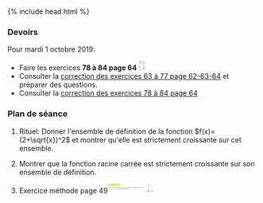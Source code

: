 {% include head.html %}

### Devoirs

Pour mardi 1 octobre 2019:

* Faire les exercices **78 à 84 page 64** <img src="./assets/img/p64n78-84.png" alt="78 à 84 page 64" height="20"/>
* Consulter la [correction des exercices 63 à 77 page 62-63-64](https://edisondelorgues.github.io/Math/assets/corrections/p62n63-77Correction.pdf) et préparer des questions.
* Consulter la [correction des exercices 78 à  84 page 64 ](https://edisondelorgues.github.io/Math/assets/corrections/p64n78-84Correction.pdf)

<!--* Exercices 26 à 32 page 59.
* Consulter la [correction des exercices 1 à  8 page 42](https://edisondelorgues.github.io/Math/assets/corrections/p42n1-8Correction.pdf)
 et préparer d'éventuelles questions. -->

### Plan de séance

1. Rituel: Donner l'ensemble de définition de la fonction $f(x)=(2+\sqrt{x})^2$ et montrer qu'elle est strictement croissante sur cet ensemble.

16. Montrer que la fonction racine carrée est strictement croissante sur son ensemble de définition.

1. Exercice méthode page 49<img src="./assets/img/p49methode.png" alt="methode page 49" height="20"/>

<!-- 
1. Exercice méthode page 50<img src="./assets/img/p50methode.png" alt="methode page 50" height="20"/>

1. Exercice méthode page 51<img src="./assets/img/p51methode.png" alt="methode page 51" height="20"/>

1. Exercice méthode page 52<img src="./assets/img/p52methode.png" alt="methode page 52" height="20"/>

1. Exercice méthode page 53 <img src="./assets/img/p53methode.png" alt="methode page 53" height="20"/>

12. Rappeler la définition du nombre racine carrée de 2.

13. Proposer un énoncé mathématique qui exprime le bien fondé de la définition précédente.

14. Démontrer l'unicité dans la définition de la racine 2.

1. Démontrer que pour tout entier naturel n, si n est pair alors $n^2$ est pair.

1. Soient $a,b,c$ trois réels avec $a \neq 0$. Notons $\Delta=b^2-4ac$. 
 * Développer, réduire $a[x-(-\frac{b}{2a})]^2-\frac{\Delta}{4a}$.
 * Développer, réduire $a(x-x_1)(x-x_2)$.
 * Développer, réduire $a(x-\frac{-b-\sqrt{\Delta}}{2a})(x-\frac{-b+\sqrt{\Delta}}{2a})$ (On a supposé $\Delta \geq 0$).


10. Rappeler la définition d'une fonction impaire.

11. Montrer que la fonction $h(x)=1+x^3$ n'est pas impaire.


1. À 14 heures à lorgues, il faisait $t_1=28.2°C$ et à 21h $t_2=25.3°C$. Quel est l'écart entre ces deux mesures et quel est l'écart absolu ? Présenter une expression formelle en $t_1$,$t_2$ pour ces deux quantités.

1. On considère les points $A_1(2;0)$ et $A_2(\pi;0)$, dans un repère orthonormé. 
  * Calculer la distance $A_1A_2$ en rappelant la formule générale (on note $A_1(x_1;y_1)$ et $A_2(x_2;y_2))$.
  * Calculer les coordonnées du vecteur $\vec{A_1A_2}$ en rappelant la formule générale.
-->
